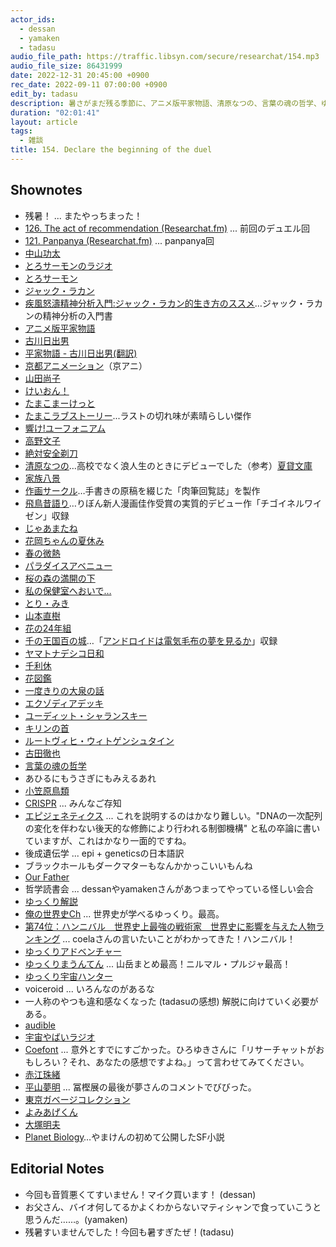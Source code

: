 ```yaml
---
actor_ids:
  - dessan
  - yamaken
  - tadasu
audio_file_path: https://traffic.libsyn.com/secure/researchat/154.mp3 
audio_file_size: 86431999
date: 2022-12-31 20:45:00 +0900
rec_date: 2022-09-11 07:00:00 +0900
edit_by: tadasu
description: 暑さがまだ残る季節に、アニメ版平家物語、清原なつの、言葉の魂の哲学、ゆっくり解説などについて話し合いました。
duration: "02:01:41"
layout: article
tags:
  - 雑談
title: 154. Declare the beginning of the duel
---
```


## Shownotes
- 残暑！ ... またやっちまった！
- [126. The act of recommendation (Researchat.fm)](https://researchat.fm/episode/126) ... 前回のデュエル回
- [121. Panpanya (Researchat.fm)](https://researchat.fm/episode/121) ... panpanya回
- [中山功太](https://www.youtube.com/@user-li1oq4oz5n)
- [とろサーモンのラジオ](https://www.youtube.com/watch?v=elSBCIuNBlE)
- [とろサーモン](https://www.youtube.com/@torosalmon)
- [ジャック・ラカン](https://ja.wikipedia.org/wiki/%E3%82%B8%E3%83%A3%E3%83%83%E3%82%AF%E3%83%BB%E3%83%A9%E3%82%AB%E3%83%B3)
- [疾風怒濤精神分析入門:ジャック・ラカン的生き方のススメ](https://www.amazon.co.jp/%E7%96%BE%E9%A2%A8%E6%80%92%E6%BF%A4%E7%B2%BE%E7%A5%9E%E5%88%86%E6%9E%90%E5%85%A5%E9%96%80-%E3%82%B8%E3%83%A3%E3%83%83%E3%82%AF%E3%83%BB%E3%83%A9%E3%82%AB%E3%83%B3%E7%9A%84%E7%94%9F%E3%81%8D%E6%96%B9%E3%81%AE%E3%82%B9%E3%82%B9%E3%83%A1-%E7%89%87%E5%B2%A1-%E4%B8%80%E7%AB%B9/dp/4414416310?tag=researchatf04-22)…ジャック・ラカンの精神分析の入門書
- [アニメ版平家物語](https://www.amazon.co.jp/%E5%B9%B3%E5%AE%B6%E7%89%A9%E8%AA%9E/dp/B09KDMMPDL?tag=researchatf04-22)
- [古川日出男](https://ja.wikipedia.org/wiki/%E5%8F%A4%E5%B7%9D%E6%97%A5%E5%87%BA%E7%94%B7)
- [平家物語 - 古川日出男(翻訳)](https://amzn.asia/d/1MBt7ZK?tag=researchatf04-22)
- [京都アニメーション](https://www.kyotoanimation.co.jp/)（京アニ）
- [山田尚子](https://ja.wikipedia.org/wiki/%E5%B1%B1%E7%94%B0%E5%B0%9A%E5%AD%90)
- [けいおん！](https://www.tbs.co.jp/anime/k-on/)
- [たまこまーけっと](http://tamakomarket.com/)
- [たまこラブストーリー](https://www.amazon.co.jp/gp/video/detail/B019F0QMV6/?tag=researchatf04-22)...ラストの切れ味が素晴らしい傑作
- [響け!ユーフォニアム](http://anime-eupho.com/)
- [高野文子](https://ja.wikipedia.org/wiki/%E9%AB%98%E9%87%8E%E6%96%87%E5%AD%90)
- [絶対安全剃刀](https://amzn.asia/d/1By9pf7)
- [清原なつの](https://www.amazon.co.jp/清原-なつの/e/B003UW4GJG/?tag=researchatf04-22)…高校でなく浪人生のときにデビューでした（参考）[夏貸文庫](http://www.natubunko.net/mame/index.html)
- [家族八景](https://www.amazon.co.jp/gp/product/B0096I6V8M/?tag=researchatf04-22)
- [作画サークル](https://ja.wikipedia.org/wiki/作画グループ)…手書きの原稿を綴じた「肉筆回覧誌」を製作
- [飛鳥昔語り](https://www.amazon.co.jp/飛鳥昔語り-ハヤカワコミック文庫-清原-なつの-ebook/dp/B01M67WYLH?tag=researchatf04-22)…りぼん新人漫画佳作受賞の実質的デビュー作「チゴイネルワイゼン」収録
- [じゃあまたね](https://www.amazon.co.jp/じゃあまたね-集英社ホームコミックス-清原-なつの/dp/4834232719?tag=researchatf04-22)
- [花岡ちゃんの夏休み](https://www.amazon.co.jp/花岡ちゃんの夏休み-ハヤカワ文庫JA-清原-なつの-ebook/dp/B01HLPJKRK/?tag=researchatf04-22)
- [春の微熱](https://www.amazon.co.jp/春の微熱-ハヤカワ文庫JA-清原-なつの-ebook/dp/B06WGYP92P/?tag=researchatf04-22)
- [パラダイスアベニュー](https://www.amazon.co.jp/%E3%83%91%E3%83%A9%E3%83%80%E3%82%A4%E3%82%B9-%E3%82%A2%E3%81%B9%E3%83%8B%E3%83%A5%E3%83%BC-%E5%B0%8F%E5%AD%A6%E9%A4%A8%E6%96%87%E5%BA%AB-%E3%81%8DF-2/dp/4091912508?tag=researchatf04-22)
- [桜の森の満開の下](https://www.amazon.co.jp/桜の森の満開の下-清原なつの初期ベスト自選傑作集-ビームコミックス-清原-なつの-ebook/dp/B07H8W4KR4/?tag=researchatf04-22)
- [私の保健室へおいで…](https://www.amazon.co.jp/gp/product/B06WW93JBP/?tag=researchatf04-22)
- [とり・みき](https://www.torimiki.com)
- [山本直樹](https://webcomic.ohtabooks.com/yamamoto/)
- [花の24年組](https://ja.wikipedia.org/wiki/24年組)
- [千の王国百の城](https://www.amazon.co.jp/gp/product/B01M9EVEBO/?tag=researchatf04-22)…「[アンドロイドは電気毛布の夢を見るか](https://ddnavi.com/book/4088601408/)」収録
- [ヤマトナデシコ日和](https://www.amazon.co.jp/gp/product/B00U5TY3RC/?tag=researchatf04-22)
- [千利休](https://www.amazon.co.jp/gp/product/B09NLN9GW4/?tag=researchatf04-22)
- [花図鑑](https://www.amazon.co.jp/gp/product/B01HLPJKPC/?tag=researchatf04-22)
- [一度きりの大泉の話](https://www.amazon.co.jp/一度きりの大泉の話-萩尾望都-ebook/dp/B092D32ZPY/?tag=researchatf04-22)
- [エクゾディアデッキ](https://dic.pixiv.net/a/封印されしエクゾディア)
- [ユーディット・シャランスキー](https://www.kawade.co.jp/sp/search_result.html?writer_id=13290)
- [キリンの首](https://amzn.asia/d/g1IKRnd)
- [ルートヴィヒ・ウィトゲンシュタイン](https://ja.wikipedia.org/wiki/%E3%83%AB%E3%83%BC%E3%83%88%E3%83%B4%E3%82%A3%E3%83%92%E3%83%BB%E3%82%A6%E3%82%A3%E3%83%88%E3%82%B2%E3%83%B3%E3%82%B7%E3%83%A5%E3%82%BF%E3%82%A4%E3%83%B3)
- [古田徹也](https://ja.wikipedia.org/wiki/%E5%8F%A4%E7%94%B0%E5%BE%B9%E4%B9%9F)
- [言葉の魂の哲学](https://www.amazon.co.jp/言葉の魂の哲学-講談社選書メチエ-古田徹也-ebook/dp/B07CG5LDTP/?tag=researchatf04-22)
- あひるにもうさぎにもみえるあれ
- [小笠原鳥類](http://tomo-dati.jugem.jp/)
- [CRISPR](https://en.wikipedia.org/wiki/CRISPR) ... みんなご存知
- [エピジェネティクス](https://ja.wikipedia.org/wiki/%E3%82%A8%E3%83%94%E3%82%B8%E3%82%A7%E3%83%8D%E3%83%86%E3%82%A3%E3%82%AF%E3%82%B9) ... これを説明するのはかなり難しい。"DNAの一次配列の変化を伴わない後天的な修飾により行われる制御機構" と私の卒論に書いていますが、これはかなり一面的ですね。
- 後成遺伝学 ... epi + geneticsの日本語訳
- ブラックホールもダークマターもなんかかっこいいもんね
- [Our Father](https://www.netflix.com/title/81227735)
- 哲学読書会 ... dessanやyamakenさんがあつまってやっている怪しい会合
- [ゆっくり解説](https://dic.nicovideo.jp/a/%E3%82%86%E3%81%A3%E3%81%8F%E3%82%8A%E8%A7%A3%E8%AA%AC)
- [俺の世界史Ch](https://www.youtube.com/c/%E4%BF%BA%E3%81%AE%E4%B8%96%E7%95%8C%E5%8F%B2ch?app=desktop) ... 世界史が学べるゆっくり。最高。
- [第74位：ハンニバル　世界史上最強の戦術家　世界史に影響を与えた人物ランキング](https://www.youtube.com/watch?v=tmwFuCiL8AQ&list=WL&index=34&t=17s&ab_channel=%E4%BF%BA%E3%81%AE%E4%B8%96%E7%95%8C%E5%8F%B2ch) ... coelaさんの言いたいことがわかってきた！ハンニバル！
- [ゆっくりアドベンチャー](https://www.youtube.com/channel/UCs9rMEbSbrbd6M0Huv6gpcQ)
- [ゆっくりまうんてん](https://www.youtube.com/watch?v=4l3yowi-hu8&ab_channel=%E3%82%86%E3%81%A3%E3%81%8F%E3%82%8A%E3%81%BE%E3%81%86%E3%82%93%E3%81%A6%E3%82%93) ... 山岳まとめ最高！ニルマル・プルジャ最高！
- [ゆっくり宇宙ハンター](https://www.youtube.com/@space-hunter)
- voiceroid ... いろんなのがあるな
- 一人称のやつも違和感なくなった (tadasuの感想) 解脱に向けていく必要がある。
- [audible](https://www.amazon.co.jp/dp/B08J7D7915/?tag=researchatf04-22)
- [宇宙やばいラジオ](https://www.youtube.com/playlist?list=PLTG8u3yt_KuZXjQ0diiVB_-3QabgF5GIp)
- [Coefont](https://coefont.cloud/) ... 意外とすでにすごかった。ひろゆきさんに「リサーチャットがおもしろい？それ、あなたの感想ですよね。」って言わせてみてください。
- [赤江珠緒](https://ja.wikipedia.org/wiki/%E8%B5%A4%E6%B1%9F%E7%8F%A0%E7%B7%92) 
- [平山夢明](https://ja.wikipedia.org/wiki/%E5%B9%B3%E5%B1%B1%E5%A4%A2%E6%98%8E) ... 冨樫展の最後が夢さんのコメントでびびった。
- [東京ガベージコレクション](https://ja.wikipedia.org/wiki/%E6%9D%B1%E4%BA%AC%E3%82%AC%E3%83%99%E3%83%BC%E3%82%B8%E3%82%B3%E3%83%AC%E3%82%AF%E3%82%B7%E3%83%A7%E3%83%B3)
- [よみあげくん](https://www.vector.co.jp/soft/win95/edu/se326037.html)
- [大塚明夫](https://ja.wikipedia.org/wiki/%E5%A4%A7%E5%A1%9A%E6%98%8E%E5%A4%AB)
- [Planet Biology](https://ncode.syosetu.com/n2034dt/)…やまけんの初めて公開したSF小説

## Editorial Notes
- 今回も音質悪くてすいません！マイク買います！ (dessan)
- お父さん、バイオ何してるかよくわからないマティシャンで食っていこうと思うんだ……。(yamaken)
- 残暑すいませんでした！今回も暑すぎたぜ！(tadasu)



